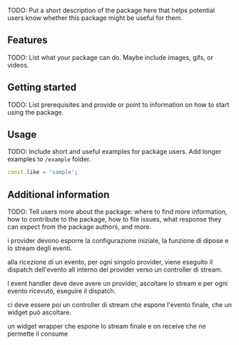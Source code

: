 <!--
This README describes the package. If you publish this package to pub.dev,
this README's contents appear on the landing page for your package.

For information about how to write a good package README, see the guide for
[writing package pages](https://dart.dev/tools/pub/writing-package-pages).

For general information about developing packages, see the Dart guide for
[creating packages](https://dart.dev/guides/libraries/create-packages)
and the Flutter guide for
[developing packages and plugins](https://flutter.dev/to/develop-packages).
-->

TODO: Put a short description of the package here that helps potential users
know whether this package might be useful for them.

## Features

TODO: List what your package can do. Maybe include images, gifs, or videos.

## Getting started

TODO: List prerequisites and provide or point to information on how to
start using the package.

## Usage

TODO: Include short and useful examples for package users. Add longer examples
to `/example` folder.

```dart
const like = 'sample';
```

## Additional information

TODO: Tell users more about the package: where to find more information, how to
contribute to the package, how to file issues, what response they can expect
from the package authors, and more.




i provider devono esporre la configurazione iniziale, la funzione di dipose e lo stream degli eventi.

alla ricezione di un evento, per ogni singolo provider, viene eseguito il dispatch dell'evento all interno del provider verso un controller di stream.

l event handler deve deve avere un provider, ascoltare lo stream e per ogni evento ricevuto, eseguire il dispatch.

ci deve essere poi un controller di stream che espone l'evento finale, che un widget può ascoltare.

un widget wrapper che espone lo stream finale e on receive che ne permette il consume